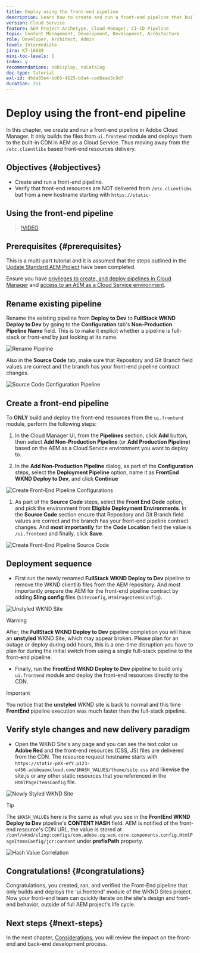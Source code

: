 ```yaml
---
title: Deploy using the front-end pipeline
description: Learn how to create and run a front-end pipeline that builds front-end resources and deploys to the built-in CDN in AEM as a Cloud Service.
version: Cloud Service
feature: AEM Project Archetype, Cloud Manager, CI-CD Pipeline
topic: Content Management, Development, Development, Architecture
role: Developer, Architect, Admin
level: Intermediate
jira: KT-10689
mini-toc-levels: 1
index: y
recommendations: noDisplay, noCatalog
doc-type: Tutorial
exl-id: d6da05e4-bd65-4625-b9a4-cad8eae3c9d7
duration: 251
---
```

# Deploy using the front-end pipeline

In this chapter, we create and run a front-end pipeline in Adobe Cloud Manager. It only builds the files from `ui.frontend` module and deploys them to the built-in CDN in AEM as a Cloud Service. Thus moving away from the  `/etc.clientlibs` based front-end resources delivery.


## Objectives {#objectives}

* Create and run a front-end pipeline.
* Verify that front-end resources are NOT delivered from `/etc.clientlibs` but from a new hostname starting with `https://static-`

## Using the front-end pipeline

>[!VIDEO](https://video.tv.adobe.com/v/3409420?quality=12&learn=on)

## Prerequisites {#prerequisites}

This is a multi-part tutorial and it is assumed that the steps outlined in the [Update Standard AEM Project](./update-project.md) have been completed.

Ensure you have [privileges to create, and deploy pipelines in Cloud Manager](https://experienceleague.adobe.com/docs/experience-manager-cloud-manager/content/requirements/users-and-roles.html?lang=en#role-definitions) and [access to an AEM as a Cloud Service environment](https://experienceleague.adobe.com/docs/experience-manager-cloud-service/content/implementing/using-cloud-manager/manage-environments.html).

## Rename existing pipeline

 Rename the existing pipeline from __Deploy to Dev__ to  __FullStack WKND Deploy to Dev__ by going to the __Configuration__ tab's __Non-Production Pipeline Name__ field. This is to make it explicit whether a pipeline is full-stack or front-end by just looking at its name.

![Rename Pipeline](assets/fullstack-wknd-deploy-dev-pipeline.png)


Also in the __Source Code__ tab, make sure that Repository and Git Branch field values are correct and the branch has your front-end pipeline contract changes.

![Source Code Configuration Pipeline](assets/fullstack-wknd-source-code-config.png)


## Create a front-end pipeline

To __ONLY__ build and deploy the front-end resources from the `ui.frontend` module, perform the following steps:

1.   In the Cloud Manager UI, from the __Pipelines__ section, click __Add__ button, then select __Add Non-Production Pipeline__ (or __Add Production Pipeline__) based on the AEM as a Cloud Service environment you want to deploy to.

1.   In the __Add Non-Production Pipeline__ dialog, as part of the __Configuration__ steps, select the __Deployment Pipeline__ option, name it as __FrontEnd WKND Deploy to Dev__, and click __Continue__

![Create Front-End Pipeline Configurations](assets/create-frontend-pipeline-configs.png)

1.   As part of the __Source Code__ steps, select the __Front End Code__ option, and pick the environment from __Eligible Deployment Environments__. In the __Source Code__ section ensure that Repository and Git Branch field values are correct and the branch has your front-end pipeline contract changes. 
And __most importantly__ for the __Code Location__ field the value is `/ui.frontend` and finally, click __Save__.

![Create Front-End Pipeline Source Code](assets/create-frontend-pipeline-source-code.png)


## Deployment sequence

* First run the newly renamed __FullStack WKND Deploy to Dev__ pipeline to remove the WKND clientlib files from the AEM repository. And most importantly prepare the AEM for the front-end pipeline contract by adding __Sling config__ files (`SiteConfig`, `HtmlPageItemsConfig`).

![Unstyled WKND Site](assets/unstyled-wknd-site.png)

>[!WARNING]
>
>After, the __FullStack WKND Deploy to Dev__ pipeline completion you will have an __unstyled__ WKND Site, which may appear broken. Please plan for an outage or deploy during odd hours, this is a one-time disruption you have to plan for during the initial switch from using a single full-stack pipeline to the front-end pipeline.


* Finally, run the __FrontEnd WKND Deploy to Dev__ pipeline to build only `ui.frontend` module and deploy the front-end resources directly to the CDN. 

>[!IMPORTANT]
>
>You notice that the __unstyled__ WKND site is back to normal and this time __FrontEnd__ pipeline execution was much faster than the full-stack pipeline.

## Verify style changes and new delivery paradigm

* Open the WKND Site's any page and you can see the text color us __Adobe Red__ and the front-end resources (CSS, JS) files are delivered from the CDN. The resource request hostname starts with `https://static-pXX-eYY.p123-e456.adobeaemcloud.com/$HASH_VALUE$/theme/site.css` and likewise the site.js or any other static resources that you referenced in the `HtmlPageItemsConfig` file.


![Newly Styled WKND Site](assets/newly-styled-wknd-site.png)



>[!TIP]
>
>The `$HASH_VALUE$` here is the same as what you see in the __FrontEnd WKND Deploy to Dev__  pipeline's __CONTENT HASH__ field. AEM is notified of the front-end resource's CDN URL, the value is stored at `/conf/wknd/sling:configs/com.adobe.cq.wcm.core.components.config.HtmlPageItemsConfig/jcr:content` under __prefixPath__ property.


![Hash Value Correlation](assets/hash-value-correlartion.png)



## Congratulations! {#congratulations}

Congratulations, you created, ran, and verified the Front-End pipeline that only builds and deploys the 'ui.frontend' module of the WKND Sites project. Now your front-end team can quickly iterate on the site's design and front-end behavior, outside of full AEM project's life cycle.

## Next steps {#next-steps}

In the next chapter, [Considerations](considerations.md), you will review the impact on the front-end and back-end development process.

